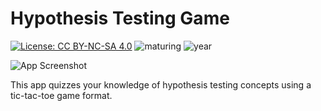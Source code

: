 # Hypothesis Testing Game

[![License: CC BY-NC-SA 4.0](https://img.shields.io/badge/License-CC%20BY--NC--SA%204.0-lightgrey.svg)](https://creativecommons.org/licenses/by-nc-sa/4.0/) ![maturing](https://img.shields.io/badge/lifecycle-maturing-blue) ![year](https://img.shields.io/badge/year-2017-lightgrey)

![App Screenshot](https://sites.psu.edu/shinyapps/files/2018/11/Tic-Tac-Toe-Image-1200x562.png)

This app quizzes your knowledge of hypothesis testing concepts using a tic-tac-toe game format.
